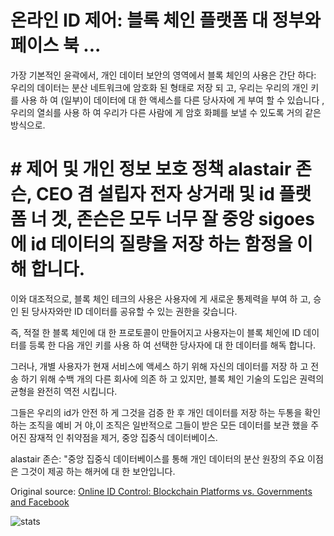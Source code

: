 # 온라인 ID 제어: 블록 체인 플랫폼 대 정부와 페이스 북 ...

가장 기본적인 윤곽에서, 개인 데이터 보안의 영역에서 블록 체인의 사용은 간단 하다: 우리의 데이터는 분산 네트워크에 암호화 된 형태로 저장 되 고, 우리는 우리의 개인 키를 사용 하 여 (일부)이 데이터에 대 한 액세스를 다른 당사자에 게 부여 할 수 있습니다 , 우리의 열쇠를 사용 하 여 우리가 다른 사람에 게 암호 화폐를 보낼 수 있도록 거의 같은 방식으로.

# # 제어 및 개인 정보 보호 정책 alastair 존슨, CEO 겸 설립자 전자 상거래 및 id 플랫폼 너 겟, 존슨은 모두 너무 잘 중앙 sigoes에 id 데이터의 질량을 저장 하는 함정을 이해 합니다.

이와 대조적으로, 블록 체인 테크의 사용은 사용자에 게 새로운 통제력을 부여 하 고, 승인 된 당사자와만 ID 데이터를 공유할 수 있는 권한을 갖습니다.

즉, 적절 한 블록 체인에 대 한 프로토콜이 만들어지고 사용자는이 블록 체인에 ID 데이터를 등록 한 다음 개인 키를 사용 하 여 선택한 당사자에 대 한 데이터를 해독 합니다.

그러나, 개별 사용자가 현재 서비스에 액세스 하기 위해 자신의 데이터를 저장 하 고 전송 하기 위해 수백 개의 다른 회사에 의존 하 고 있지만, 블록 체인 기술의 도입은 권력의 균형을 완전히 역전 시킵니다.

그들은 우리의 id가 안전 하 게 그것을 검증 한 후 개인 데이터를 저장 하는 두통을 확인 하는 조직을 예비 거 야,이 조직은 일반적으로 그들이 받은 모든 데이터를 보관 했을 주어진 잠재적 인 취약점을 제거, 중앙 집중식 데이터베이스.

alastair 존슨: "중앙 집중식 데이터베이스를 통해 개인 데이터의 분산 원장의 주요 이점은 그것이 제공 하는 해커에 대 한 보안입니다.

Original source: [Online ID Control: Blockchain Platforms vs. Governments and Facebook](https://cointelegraph.com/news/online-id-control-blockchain-platforms-vs-governments-and-facebook)

![stats](https://c.statcounter.com/11760860/0/a89fa40b/1/ "stats")